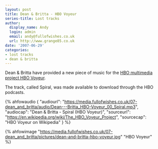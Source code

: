 ```yaml
---
layout: post
title: Dean & Britta - HBO Voyeur
series-title: Lost tracks
author:
  display_name: Andy
  login: admin
  email: andy@fullofwishes.co.uk
  url: http://www.grange85.co.uk
date: '2007-06-29'
categories:
- lost tracks
- dean & britta
---
```


Dean & Britta have provided a new piece of music for the [HBO multimedia project HBO Voyeur](https://en.wikipedia.org/wiki/The_HBO_Voyeur_Project). 

The track, called Spiral, was made available to download through the HBO podcasts.


 {% ahfowaudio {
  "audiourl": "https://media.fullofwishes.co.uk/07-dean_and_britta/audio/Dean---Britta_HBO-Voyeur_00_Spiral.mp3",
  "audiocap": "Dean & Britta - Spiral (HBO Voyeur)",
  "sourceurl": "https://en.wikipedia.org/wiki/The_HBO_Voyeur_Project",
  "sourcecap": "HBO Voyeur on Wikipedia"
  } %}

{% ahfowimage "https://media.fullofwishes.co.uk/07-dean_and_britta/pictures/dean-and-britta-hbo-voyeur.jpg" "HBO Voyeur" %}


